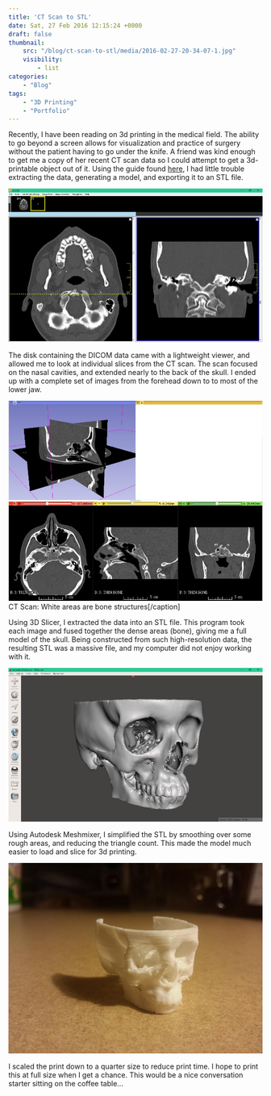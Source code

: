 ```yaml
---
title: 'CT Scan to STL'
date: Sat, 27 Feb 2016 12:15:24 +0000
draft: false
thumbnail: 
    src: "/blog/ct-scan-to-stl/media/2016-02-27-20-34-07-1.jpg"
    visibility:
        - list
categories:
    - "Blog"
tags:
    - "3D Printing"
    - "Portfolio"
---
```


Recently, I have been reading on 3d printing in the medical field. The ability to go beyond a screen allows for visualization and practice of surgery without the patient having to go under the knife. A friend was kind enough to get me a copy of her recent CT scan data so I could attempt to get a 3d-printable object out of it. Using the guide found [here](http://openpaleo.blogspot.com/2008/12/3d-slicer-tutorial.html), I had little trouble extracting the data, generating a model, and exporting it to an STL file.

![skull-first](media/skull-first.png)

The disk containing the DICOM data came with a lightweight viewer, and allowed me to look at individual slices from the CT scan. The scan focused on the nasal cavities, and extended nearly to the back of the skull. I ended up with a complete set of images from the forehead down to to most of the lower jaw.

![skull-slicer](media/skull-slicer.png) CT Scan: White areas are bone structures\[/caption\]

Using 3D Slicer, I extracted the data into an STL file. This program took each image and fused together the dense areas (bone), giving me a full model of the skull. Being constructed from such high-resolution data, the resulting STL was a massive file, and my computer did not enjoy working with it.

![skull-stl](media/skull-stl.png)

Using Autodesk Meshmixer, I simplified the STL by smoothing over some rough areas, and reducing the triangle count. This made the model much easier to load and slice for 3d printing.

![2016-02-27 20.33.46 (1)](media/2016-02-27-20-33-46-1.jpg)

I scaled the print down to a quarter size to reduce print time. I hope to print this at full size when I get a chance. This would be a nice conversation starter sitting on the coffee table...